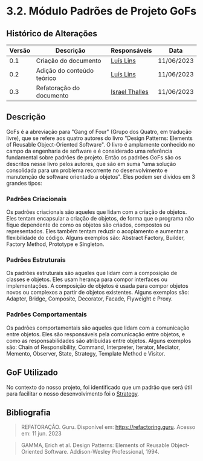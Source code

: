 # 3.2. Módulo Padrões de Projeto GoFs

## Histórico de Alterações

| Versão | Descrição                           | Responsáveis                                 | Data       |
| ------ | ----------------------------------- | -------------------------------------------- | ---------- |
| 0.1    | Criação do documento | [Luís Lins](https://github.com/luisgaboardi) | 11/06/2023 |
| 0.2    | Adição do conteúdo teórico | [Luís Lins](https://github.com/luisgaboardi) | 11/06/2023 |
| 0.3    | Refatoração do documento | [Israel Thalles](https://github.com/israelthalles) | 11/06/2023 |

## Descrição
GoFs é a abreviação para "Gang of Four" (Grupo dos Quatro, em tradução livre), que se refere aos quatro autores do livro "Design Patterns: Elements of Reusable Object-Oriented Software". O livro é amplamente conhecido no campo da engenharia de software e é considerado uma referência fundamental sobre padrões de projeto. Então os padrões GoFs são os descritos nesse livro pelos autores, que são em suma "uma solução consolidada para um problema recorrente no desenvolvimento e manutenção de software orientado a objetos". Eles podem ser dividos em 3 grandes tipos:

### Padrões Criacionais
Os padrões criacionais são aqueles que lidam com a criação de objetos. Eles tentam encapsular a criação de objetos, de forma que o programa não fique dependente de como os objetos são criados, compostos ou representados. Eles também tentam reduzir o acoplamento e aumentar a flexibilidade do código. Alguns exemplos são: Abstract Factory, Builder, Factory Method, Prototype e Singleton.

### Padrões Estruturais
Os padrões estruturais são aqueles que lidam com a composição de classes e objetos. Eles usam herança para compor interfaces ou implementações. A composição de objetos é usada para compor objetos novos ou complexos a partir de objetos existentes. Alguns exemplos são: Adapter, Bridge, Composite, Decorator, Facade, Flyweight e Proxy.

### Padrões Comportamentais
Os padrões comportamentais são aqueles que lidam com a comunicação entre objetos. Eles são responsáveis pela comunicação entre objetos, e como as responsabilidades são atribuídas entre objetos. Alguns exemplos são: Chain of Responsibility, Command, Interpreter, Iterator, Mediator, Memento, Observer, State, Strategy, Template Method e Visitor.

## GoF Utilizado
No contexto do nosso projeto, foi identificado que um padrão que será útil para facilitar o nosso desenvolvimento foi o [Strategy](GOFS/3.2.1.Estrategia.md).

## Bibliografia
> REFATORAÇÃO. Guru. Disponível em: https://refactoring.guru. Acesso em: 11 jun. 2023

> GAMMA, Erich et al. Design Patterns: Elements of Reusable Object-Oriented Software. Addison-Wesley Professional, 1994.